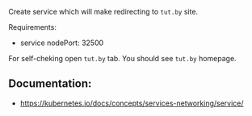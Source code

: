Create service which will make redirecting to `tut.by` site.

Requirements:
- service nodePort: 32500

For self-cheking open `tut.by` tab. You should see `tut.by` homepage.



## Documentation:
- https://kubernetes.io/docs/concepts/services-networking/service/


